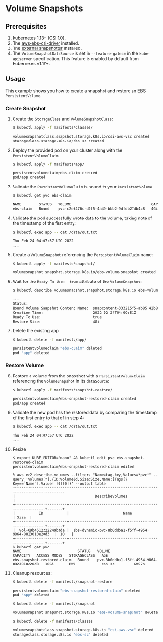 # Volume Snapshots

## Prerequisites

1. Kubernetes 1.13+ (CSI 1.0).
2. The [aws-ebs-csi-driver](https://github.com/kubernetes-sigs/aws-ebs-csi-driver) installed.
3. The [external snapshotter](https://github.com/kubernetes-csi/external-snapshotter) installed.
4. The `VolumeSnapshotDataSource` is set in `--feature-gates=` in the `kube-apiserver` specification. This feature is enabled by default from Kubernetes v1.17+. 

## Usage

This example shows you how to create a snapshot and restore an EBS `PersistentVolume`.

### Create Snapshot

1. Create the `StorageClass` and `VolumeSnapshotClass`:
    ```sh
    $ kubectl apply -f manifests/classes/

    volumesnapshotclass.snapshot.storage.k8s.io/csi-aws-vsc created
    storageclass.storage.k8s.io/ebs-sc created
    ```

2. Deploy the provided pod on your cluster along with the `PersistentVolumeClaim`:
    ```sh
    $ kubectl apply -f manifests/app/

    persistentvolumeclaim/ebs-claim created
    pod/app created
    ```

3. Validate the `PersistentVolumeClaim` is bound to your `PersistentVolume`.
    ```sh
    $ kubectl get pvc ebs-claim

    NAME        STATUS   VOLUME                                     CAPACITY   ACCESS MODES   STORAGECLASS   AGE
    ebs-claim   Bound    pvc-c2e5476c-d9f5-4a49-bbb2-9dfdb27db4c8   4Gi        RWO            ebs-sc         43s
    ```

4. Validate the pod successfully wrote data to the volume, taking note of the timestamp of the first entry:
    ```sh
    $ kubectl exec app -- cat /data/out.txt

    Thu Feb 24 04:07:57 UTC 2022
    ...
    ```

5. Create a `VolumeSnapshot` referencing the `PersistentVolumeClaim` name:
    ```sh
    $ kubectl apply -f manifests/snapshot/

    volumesnapshot.snapshot.storage.k8s.io/ebs-volume-snapshot created
    ```

6. Wait for the `Ready To Use:  true` attribute of the `VolumeSnapshot`: 
    ```sh
    $ kubectl describe volumesnapshot.snapshot.storage.k8s.io ebs-volume-snapshot

    ...
    Status:
    Bound Volume Snapshot Content Name:  snapcontent-333215f5-ab85-42b8-b4fc-27a6cba0cc19
    Creation Time:                       2022-02-24T04:09:51Z
    Ready To Use:                        true
    Restore Size:                        4Gi
    ```

7. Delete the existing app:
    ```sh
    $ kubectl delete -f manifests/app/

    persistentvolumeclaim "ebs-claim" deleted
    pod "app" deleted
    ```
### Restore Volume

8. Restore a volume from the snapshot with a `PersistentVolumeClaim` referencing the `VolumeSnapshot` in its `dataSource`:
    ```sh
    $ kubectl apply -f manifests/snapshot-restore/

    persistentvolumeclaim/ebs-snapshot-restored-claim created
    pod/app created
    ```

9. Validate the new pod has the restored data by comparing the timestamp of the first entry to that of in step 4:
    ```sh
    $ kubectl exec app -- cat /data/out.txt
    
    Thu Feb 24 04:07:57 UTC 2022
    ...
    ```

10. Resize

    ```
    $ export KUBE_EDITOR="nano" && kubectl edit pvc ebs-snapshot-restored-claim
    persistentvolumeclaim/ebs-snapshot-restored-claim edited

    % aws ec2 describe-volumes --filters "Name=tag-key,Values=*pvc*" --query 'Volumes[*].{ID:VolumeId,Size:Size,Name:[Tags[?Key==`Name`].Value] [0][0]}' --output table
    -------------------------------------------------------------------------------------------
    |                                     DescribeVolumes                                     |
    +------------------------+--------------------------------------------------------+-------+
    |           ID           |                         Name                           | Size  |
    +------------------------+--------------------------------------------------------+-------+
    |  vol-09b4512222249b3da |  ebs-dynamic-pvc-8b0ddba1-f5ff-4954-9864-8823010e20d3  |  10   |
    +------------------------+--------------------------------------------------------+-------+
    % kubectl get pvc                                                          
    NAME                          STATUS   VOLUME                                     CAPACITY   ACCESS MODES   STORAGECLASS   AGE
    ebs-snapshot-restored-claim   Bound    pvc-8b0ddba1-f5ff-4954-9864-8823010e20d3   10Gi       RWO            ebs-sc         6m57s

    ```

11. Cleanup resources:
    ```sh
    $ kubectl delete -f manifests/snapshot-restore

    persistentvolumeclaim "ebs-snapshot-restored-claim" deleted
    pod "app" deleted
    ```

    ```sh
    $ kubectl delete -f manifests/snapshot
    
    volumesnapshot.snapshot.storage.k8s.io "ebs-volume-snapshot" deleted
    ```

    ```sh
    $ kubectl delete -f manifests/classes

    volumesnapshotclass.snapshot.storage.k8s.io "csi-aws-vsc" deleted
    storageclass.storage.k8s.io "ebs-sc" deleted
    ```
